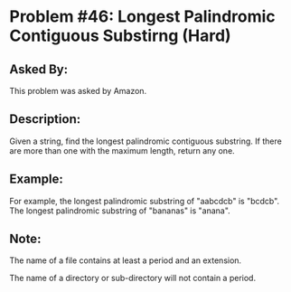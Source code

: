 # Problem #46: Longest Palindromic Contiguous Substirng (Hard)

## Asked By:

This problem was asked by Amazon.

## Description:
 
Given a string, find the longest palindromic contiguous substring. If there are more than one with the maximum length, return any one.

## Example:

For example, the longest palindromic substring of "aabcdcb" is "bcdcb". The longest palindromic substring of "bananas" is "anana".

## Note:

The name of a file contains at least a period and an extension.  

The name of a directory or sub-directory will not contain a period.